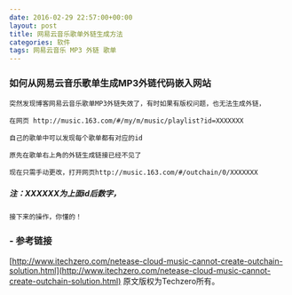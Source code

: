 ```yaml
---
date: 2016-02-29 22:57:00+00:00
layout: post
title: 网易云音乐歌单外链生成方法
categories: 软件
tags: 网易云音乐 MP3 外链 歌单
---
```


###  如何从网易云音乐歌单生成MP3外链代码嵌入网站

	突然发现博客网易云音乐歌单MP3外链失效了，有时如果有版权问题，也无法生成外链，

	在网页 http://music.163.com/#/my/m/music/playlist?id=XXXXXXX

	自己的歌单中可以发现每个歌单都有对应的id

	原先在歌单右上角的外链生成链接已经不见了

	现在只需手动更改，打开网页http://music.163.com/#/outchain/0/XXXXXXX

#####  注：XXXXXX为上面id后数字，

	接下来的操作，你懂的！

### - **参考链接**
[http://www.itechzero.com/netease-cloud-music-cannot-create-outchain-solution.html](http://www.itechzero.com/netease-cloud-music-cannot-create-outchain-solution.html)
原文版权为Techzero所有。



   <script>
window.tctipConfig = {
        staticPrefix:   "http://static.tctip.com",
        buttonImageId:  7,
        buttonTip:  "zanzhu",
        list:{
            alipay: {qrimg: "https://raw.githubusercontent.com/flyingyouth/Jekyll-Light/gh-pages/img/ali.png"},
            weixin:{qrimg: "https://raw.githubusercontent.com/flyingyouth/Jekyll-Light/gh-pages/img/wx.png"},
        }
};
</script>
<script src="http://static.tctip.com/js/tctip.min.js"></script>
   

